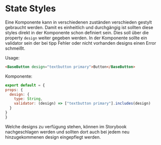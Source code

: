# State Styles

Eine Komponente kann in verschiedenen zuständen verschieden gestylt gebraucht werden. Damit es einheitlich und durchgängig ist sollten diese styles direkt in der Komponente schon definiert sein. Dies soll über die property `design` weiter gegeben werden. In der Komponente sollte ein validator sein der bei tipp Fehler oder nicht vorhanden designs einen Error schmeißt.

Usage:

```html
<BaseButton design="textbutton primary">Button</BaseButton>
```

Komponente:

```javascript
export default = {
props: {
  design: {
    type: String,
    validator: (design) => ["textbutton primary"].includes(design)
  }
}
}
```

Welche designs zu verfügung stehen, können im Storybook nachgeschlagen werden und sollten dort auch bei jedem neu hinzugekommenen design eingepflegt werden.
